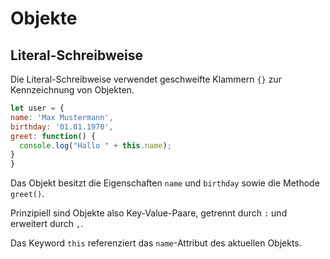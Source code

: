 # Objekte

## Literal-Schreibweise

Die Literal-Schreibweise verwendet geschweifte Klammern ```{}``` zur Kennzeichnung von Objekten.
  ```JavaScript
let user = {
  name: 'Max Mustermann',
  birthday: '01.01.1970',
  greet: function() {
    console.log("Hallo " + this.name);
  }
}
```

Das Objekt besitzt die Eigenschaften ```name``` und ```birthday```
sowie die Methode ```greet()```.

Prinzipiell sind Objekte also Key-Value-Paare, getrennt durch ```:``` und erweitert durch ```,```.

Das Keyword ```this``` referenziert das ```name```-Attribut des aktuellen Objekts.
